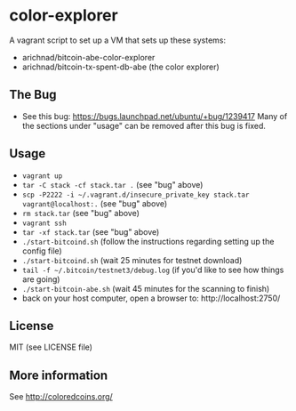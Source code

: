 color-explorer
==============

A vagrant script to set up a VM that sets up these systems:

* arichnad/bitcoin-abe-color-explorer
* arichnad/bitcoin-tx-spent-db-abe (the color explorer)

The Bug
-------

* See this bug:  https://bugs.launchpad.net/ubuntu/+bug/1239417
Many of the sections under "usage" can be removed after this bug is fixed.

Usage
-----

* `vagrant up`
* `tar -C stack -cf stack.tar .` (see "bug" above)
* `scp -P2222 -i ~/.vagrant.d/insecure_private_key stack.tar vagrant@localhost:.` (see "bug" above)
* `rm stack.tar` (see "bug" above)
* `vagrant ssh`
* `tar -xf stack.tar` (see "bug" above)
* `./start-bitcoind.sh` (follow the instructions regarding setting up the config file)
* `./start-bitcoind.sh` (wait 25 minutes for testnet download)
* `tail -f ~/.bitcoin/testnet3/debug.log` (if you'd like to see how things are going)
* `./start-bitcoin-abe.sh` (wait 45 minutes for the scanning to finish)
* back on your host computer, open a browser to:  http://localhost:2750/

License
-------

MIT (see LICENSE file)

More information
----------------

See http://coloredcoins.org/

